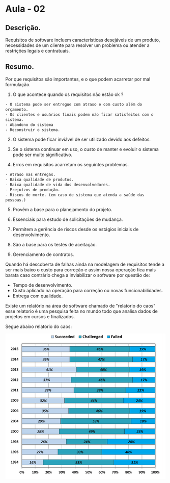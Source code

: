 # Aula - 02

## Descrição.

Requisitos de software incluem características desejáveis de um produto, necessidades de um cliente para resolver um problema ou atender a restrições legais e contratuais.

## Resumo.

Por que requisitos são importantes, e o que podem acarretar por mal formulação.

  1. O que acontece quando os requisitos não estão ok ?

    - O sistema pode ser entregue com atraso e com custo além do orçamento.
    - Os clientes e usuários finais podem não ficar satisfeitos com o sistema.
    - Abandono do sistema
    - Reconstruir o sistema.
  2. O sistema pode ficar inviável de ser utilizado devido aos defeitos.

  3. Se o sistema continuar em uso, o custo de manter e evoluir o sistema pode 
  ser muito significativo.

  4. Erros em requisitos acarretam os seguintes problemas.

    - Atraso nas entregas.
    - Baixa qualidade de produtos.
    - Baixa qualidade de vida dos desenvolvedores.
    - Prejuízos de produção.
    - Riscos de morte. (em caso de sistema que atenda a saúde das pessoas.)

  5. Provêm a base para o planejamento do projeto.

  6. Essenciais para estudo de solicitações de mudança.

  7. Permitem a gerência de riscos desde os estágios iniciais de desenvolvimento.

  8. São a base para os testes de aceitação.

  9. Gerenciamento de contratos.


Quando há descoberta de falhas ainda na modelagem de requisitos tende a ser mais baixo o custo para correção e assim nossa operação fica mais barata caso contrário chega a inviabilizar o software por questão de:

  - Tempo de desenvolvimento.
  - Custo aplicado na operação para correção ou novas funcionabilidades.
  - Entrega com qualidade.

Existe um relatório na área de software chamado de "relatorio do caos" esse relatorio é uma pesquisa feita no mundo todo que analisa dados de projetos em cursos e finalizados.

Segue abaixo relatorio do caos:

<img src="./relatorio-caos.png">